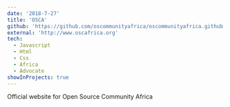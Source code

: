 ```yaml
---
date: '2018-7-27'
title: 'OSCA'
github: 'https://github.com/oscommunityafrica/oscommunityafrica.github.io'
external: 'http://www.oscafrica.org'
tech:
  - Javascript
  - Html
  - Css
  - Africa
  - Advocate
showInProjects: true
---
```


Official website for Open Source Community Africa
